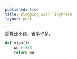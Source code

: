 ```yaml
---
published: true
title: Blogging with TinyPress
layout: post
---
```

感觉还不错，省事许多。


```python
def miao():
    wu = 555
    return wu
```